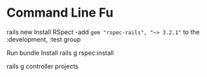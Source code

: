 # Command Line Fu

rails new <app-name>
Install RSpect
-add ```gem "rspec-rails", "~> 3.2.1"``` to the :development, :test group

Run bundle Install
rails g rspec:install


rails g controller projects
